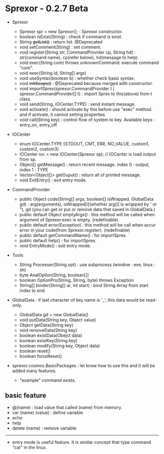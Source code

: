# Sprexor - 0.2.7 Beta
- Sprexor
  - Sprexor spr = new Sprexor(); : Sprexor constructor.
  - boolean isExist(String) : check if command is exist.
  - String ~~getList()~~ : return list. @Deprecated
  - void setComment(String) : set comment.
  - void register(String str, CommandProvider cp, String hd) : str(command name), cp(refer below), hd(message to help)
  - void exec(String com) throws unknownCommand: execute command "com".
  - void exec(String id, String[] args)
  - void useSyntax(boolean b) : whether check basic syntax.
  - void ~~initScope()~~ : @Deprecated because merged with constructor.
  - void importSprex(sprexor.CommandProvider t | sprexor.CommandProvider[] t) : import Sprex to this(above) from t class.
  - void send(String, IOCenter.TYPE) : send instant message.
  - void activate() : should activate by this before use "exec" method. and if activate, it cannot setting properties.
  - void call(String key) : control flow of system to key. Available keys : entry_on, entry_off

 - IOCenter
   - enum IOCenter.TYPE {STDOUT, CMT, ERR, NO_VALUE, custom1, custom2, custom3}
   - IOCenter ioc = new IOCenter(Sprexor sp); // IOCenter is load output from sp.
   - Object[] getMessage() : return recent message. index 0 : output, index 1 : TYPE
   - Vector<Object[]> getOuput() : return all of printed message.
   - void ExitEntry() : exit entry mode.
 
  - CommandProvider
    - public Object code(String[] args, boolean[] isWrapped, GlobalData gd) : arg(arguments), isWrapped[i](whether arg[i] is wrapped by ' or "), gd (you can get or put or remove data that saved in GlobalData.)
    - public default Object emptyArgs() : this method will be called when argument of Sprexor.exec is empty. (redefinable)
    - public default error(Exception) : this method will be call when accur error in your code(from Sprexor.register). (redefinable)
    - public default getCommandName() : for importSprex.
    - public default help() : for importSprex.
    - void EntryMode() : exit entry mode.
    
  - Tools
    - String Processer(String opt) : use subprocess (window : exe, linux : sh)
    - byte AnalOption(String, boolean[])
    - boolean OptionPrs(String, String, byte) throws Exception
    - String[] binder(String[] ar, int start) : bind String Array from start index to end.
    
  - GlobalData : if last character of key name is '_', this data would be read-only.
    - GlobalData gd = new GlobalData()
    - void putData(String key, Object value)
    - Object getData(String key)
    - void removeData(String key)
    - boolean existData(Obejct data)
    - boolean existKey(String key)
    - boolean modify(String key, Object data)
    - boolean reset()
    - boolean forceReset()
    
  - sprexor.cosmos.BasicPackages : let know how to use this and it will be added many features.
    - "example" command exists.

## basic feature
  - @(name) :  load value that called (name) from memory.
  - var (name) (value) : define variable
  - echo
  - help
  - delete (name) : remove variable.


---
* entry mode is useful feature. It is similar concept that type command "cat" in the linux.